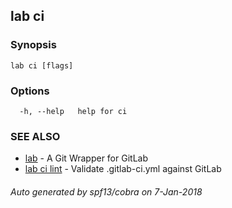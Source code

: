 ## lab ci



### Synopsis




```
lab ci [flags]
```

### Options

```
  -h, --help   help for ci
```

### SEE ALSO
* [lab](index.md)	 - A Git Wrapper for GitLab
* [lab ci lint](lab_ci_lint.md)	 - Validate .gitlab-ci.yml against GitLab

###### Auto generated by spf13/cobra on 7-Jan-2018

